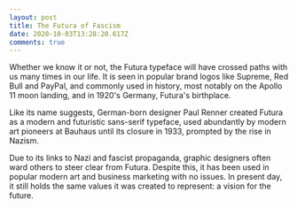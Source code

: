 ```yaml
---
layout: post
title: The Futura of Fascism
date: 2020-10-03T13:28:20.617Z
comments: true
---
```

Whether we know it or not, the Futura typeface will have crossed paths with us many times in our life. It is seen in popular brand logos like Supreme, Red Bull and PayPal, and commonly used in history, most notably on the Apollo 11 moon landing, and in 1920's Germany, Futura's birthplace.

Like its name suggests, German-born designer Paul Renner created Futura as a modern and futuristic sans-serif typeface, used abundantly by modern art pioneers at Bauhaus until its closure in 1933, prompted by the rise in Nazism.

Due to its links to Nazi and fascist propaganda, graphic designers often ward others to steer clear from Futura. Despite this, it has been used in popular modern art and business marketing with no issues. In present day, it still holds the same values it was created to represent: a vision for the future.